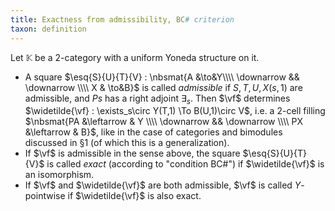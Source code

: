 ```yaml
---
title: Exactness from admissibility, BC# criterion
taxon: definition
---
```


Let $\mathbb K$ be a 2-category with a uniform Yoneda structure on it.

- A square $\esq{S}{U}{T}{V} : \nbsmat{A &\to&Y\\\\ \downarrow && \downarrow \\\\ X & \to&B}$ is called *admissible* if $S,T,U,X(s,1)$ are admissible, and $Ps$ has a right adjoint $\exists_s$. Then $\vf$ determines $\widetilde{\vf} : \exists_s\circ Y(T,1) \To B(U,1)\circ V$, i.e. a 2-cell filling $\nbsmat{PA &\leftarrow & Y \\\\ \downarrow && \downarrow \\\\ PX &\leftarrow & B}$, like in the case of categories and bimodules discussed in §1 (of which this is a generalization).
- If $\vf$ is admissible in the sense above, the square $\esq{S}{U}{T}{V}$ is called *exact* (according to "condition BC#") if $\widetilde{\vf}$ is an isomorphism.
- If $\vf$ and $\widetilde{\vf}$ are both admissible, $\vf$ is called $Y$-pointwise if $\widetilde{\vf}$ is also exact.